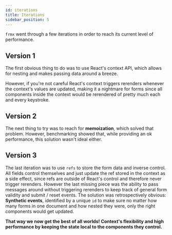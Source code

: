 ```yaml
---
id: iterations
title: Iterations
sidebar_position: 5
---
```


`frmx` went through a few iterations in order to reach its current level of performance.

## Version 1

The first obvious thing to do was to use React's context API, which allows for nesting and makes passing data around a breeze.

However, if you're not careful React's context triggers rerenders whenever the context's values are updated, making it a nightmare for forms since all components inside the context would be rerendered of pretty much each and every keystroke.

## Version 2

The next thing to try was to reach for **memoization**, which solved that problem. However, benchmarking showed that, while providing an ok performance, this solution wasn't ideal either.

## Version 3

The last iteration was to use `refs` to store the form data and inverse control. All fields control themselves and just update the ref stored in the context as a side effect, since refs are outside of React's control and therefore never trigger rerenders. However the last missing piece was the ability to pass messages around without triggering rerenders to keep track of general form validity and submit / reset events. The solution was retrospectively obvious: **Synthetic events**, identified by a unique `id` to make sure no matter how many forms in one document and how nested they were, only the right components would get updated.

**That way we now get the best of all worlds! Context's flexibility and high performance by keeping the state local to the components they control.**
